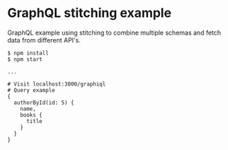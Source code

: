 # GraphQL stitching example

GraphQL example using stitching to combine multiple schemas and fetch data from
different API's.

```
$ npm install
$ npm start

...

# Visit localhost:3000/graphiql
# Query example
{
  authorById(id: 5) {
    name,
    books {
      title
    }
  }
}
```
